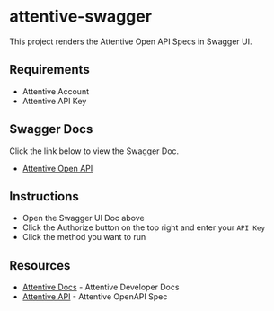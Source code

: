 # attentive-swagger

This project renders the Attentive Open API Specs in Swagger UI.

## Requirements

- Attentive Account
- Attentive API Key

## Swagger Docs

Click the link below to view the Swagger Doc.

* [Attentive Open API](https://johnchaffee.github.io/attentive-swagger/api/)

## Instructions

- Open the Swagger UI Doc above
- Click the Authorize button on the top right and enter your `API Key`
- Click the method you want to run

## Resources

- [Attentive Docs](https://docs.attentivemobile.com/) - Attentive Developer Docs
- [Attentive API](https://docs.attentivemobile.com/openapi/reference/overview/) - Attentive OpenAPI Spec
